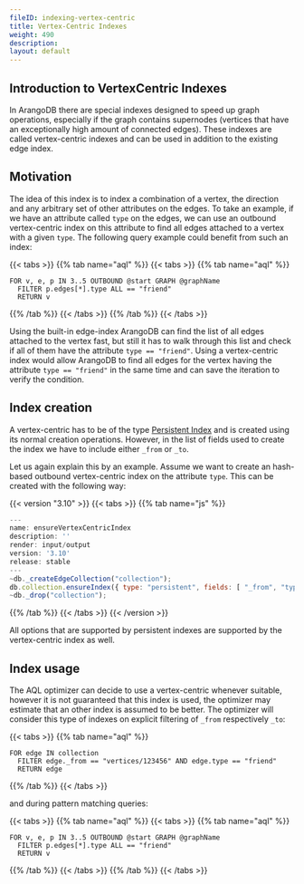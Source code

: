```yaml
---
fileID: indexing-vertex-centric
title: Vertex-Centric Indexes
weight: 490
description: 
layout: default
---
```

## Introduction to VertexCentric Indexes

In ArangoDB there are special indexes designed to speed up graph operations,
especially if the graph contains supernodes (vertices that have an exceptionally
high amount of connected edges).
These indexes are called vertex-centric indexes and can be used in addition
to the existing edge index.

## Motivation

The idea of this index is to index a combination of a vertex, the direction and any arbitrary
set of other attributes on the edges.
To take an example, if we have an attribute called `type` on the edges, we can use an outbound
vertex-centric index on this attribute to find all edges attached to a vertex with a given `type`.
The following query example could benefit from such an index:

{{< tabs >}}
{{% tab name="aql" %}}
{{< tabs >}}
{{% tab name="aql" %}}
```aql
FOR v, e, p IN 3..5 OUTBOUND @start GRAPH @graphName
  FILTER p.edges[*].type ALL == "friend"
  RETURN v
```
{{% /tab %}}
{{< /tabs >}}
{{% /tab %}}
{{< /tabs >}}

Using the built-in edge-index ArangoDB can find the list of all edges attached to the vertex fast,
but still it has to walk through this list and check if all of them have the attribute `type == "friend"`.
Using a vertex-centric index would allow ArangoDB to find all edges for the vertex having the attribute `type == "friend"`
in the same time and can save the iteration to verify the condition.

## Index creation

A vertex-centric has to be of the type [Persistent Index](indexing-persistent)
and is created using its normal creation operations. However, in the list of
fields used to create the index we have to include either `_from` or `_to`.

Let us again explain this by an example.
Assume we want to create an hash-based outbound vertex-centric index on the attribute `type`.
This can be created with the following way:


 {{< version "3.10" >}}
{{< tabs >}}
{{% tab name="js" %}}
```js
---
name: ensureVertexCentricIndex
description: ''
render: input/output
version: '3.10'
release: stable
---
~db._createEdgeCollection("collection");
db.collection.ensureIndex({ type: "persistent", fields: [ "_from", "type" ] })
~db._drop("collection");
```
{{% /tab %}}
{{< /tabs >}}
{{< /version >}}
 



All options that are supported by persistent indexes are supported by the
vertex-centric index as well.

## Index usage

The AQL optimizer can decide to use a vertex-centric whenever suitable, however it is not guaranteed that this
index is used, the optimizer may estimate that an other index is assumed to be better.
The optimizer will consider this type of indexes on explicit filtering of `_from` respectively `_to`:

{{< tabs >}}
{{% tab name="aql" %}}
```aql
FOR edge IN collection
  FILTER edge._from == "vertices/123456" AND edge.type == "friend"
  RETURN edge
```
{{% /tab %}}
{{< /tabs >}}

and during pattern matching queries:

{{< tabs >}}
{{% tab name="aql" %}}
{{< tabs >}}
{{% tab name="aql" %}}
```aql
FOR v, e, p IN 3..5 OUTBOUND @start GRAPH @graphName
  FILTER p.edges[*].type ALL == "friend"
  RETURN v
```
{{% /tab %}}
{{< /tabs >}}
{{% /tab %}}
{{< /tabs >}}
